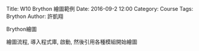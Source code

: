 Title: W10 Brython 繪圖範例
Date: 2016-09-2 12:00
Category: Course
Tags: Brython
Author: 許凱翔

Brython繪圖

<!-- PELICAN_END_SUMMARY -->

繪圖流程, 導入程式庫, 啟動, 然後引用各種模組開始繪圖

<!-- 導入 Brython 標準程式庫 -->

<script type="text/javascript" 
    src="https://cdn.rawgit.com/brython-dev/brython/master/www/src/brython_dist.js">
</script>

<!-- 啟動 Brython -->

<script>
window.onload=function(){
brython(1);
}
</script>

<!-- 以下實際利用  Brython 畫兩條直線 -->

<canvas id="japanflag1" width="600" height="200"></canvas>

<script type="text/python3">
from browser import document as doc
import math

canvas = doc["japanflag1"]
ctx = canvas.getContext("2d")
ctx.beginPath()
ctx.lineWidth = 1
ctx.moveTo(100, 100)
ctx.lineTo(150, 100)
ctx.lineTo(150, 200)
ctx.lineTo(100, 200)
ctx.lineTo(100, 100)

# 設定顏色為藍色, 也可以使用 "rgb(0, 0, 255)" 字串設定顏色值
ctx.strokeStyle = "blue"
ctx.stroke()
ctx.closePath()
</script>

<canvas id="japanflag2" width="600" height="200"></canvas>

<script type="text/python3">
from browser import document as doc
import math

canvas = doc["japanflag2"]
ctx = canvas.getContext("2d")
ctx.beginPath()
ctx.lineWidth = 1
for i in range(5):
    ctx.moveTo(100+i*10, 100)
    ctx.lineTo(100+i*10, 200)

# 設定顏色為藍色, 也可以使用 "rgb(0, 0, 255)" 字串設定顏色值
ctx.strokeStyle = "blue"
ctx.stroke()
ctx.closePath()
</script>